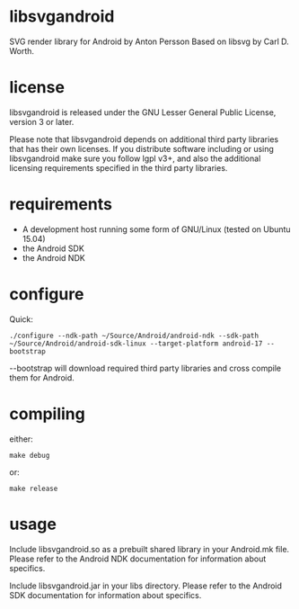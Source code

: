 # libsvgandroid
SVG render library for Android by Anton Persson
Based on libsvg by Carl D. Worth.

# license
libsvgandroid is released under the GNU Lesser General Public License, version 3 or later.

Please note that libsvgandroid depends on additional third party libraries that has
their own licenses. If you distribute software including or using libsvgandroid make
sure you follow lgpl v3+, and also the additional licensing requirements specified in
the third party libraries.

# requirements

 * A development host running some form of GNU/Linux (tested on Ubuntu 15.04)
 * the Android SDK
 * the Android NDK

# configure

Quick:

```
./configure --ndk-path ~/Source/Android/android-ndk --sdk-path ~/Source/Android/android-sdk-linux --target-platform android-17 --bootstrap
```

--bootstrap will download required third party libraries and cross compile them for Android.

# compiling

either:

```
make debug
```

or:

```
make release
```

# usage

Include libsvgandroid.so as a prebuilt shared library in your Android.mk file. Please refer to the
Android NDK documentation for information about specifics.

Include libsvgandroid.jar in your libs directory. Please refer to the Android SDK documentation for
information about specifics.
